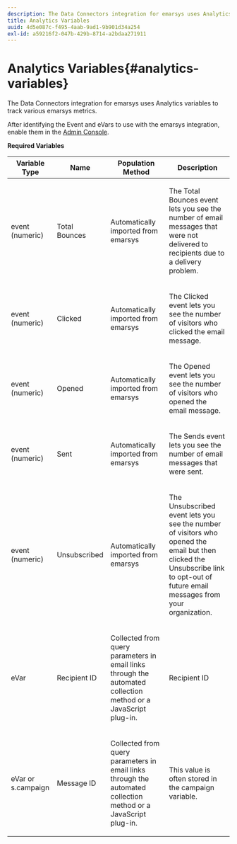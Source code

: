 ```yaml
---
description: The Data Connectors integration for emarsys uses Analytics variables to track various emarsys metrics.
title: Analytics Variables
uuid: 4d5e087c-f495-4aab-9ad1-9b901d34a254
exl-id: a59216f2-047b-429b-8714-a2bdaa271911
---
```

# Analytics Variables{#analytics-variables}

The Data Connectors integration for emarsys uses Analytics variables to track various emarsys metrics.

After identifying the Event and eVars to use with the emarsys integration, enable them in the [Admin Console](https://docs.adobe.com/content/help/en/analytics/admin/admin-tools/c-admin-tools.html).

**Required Variables** 

<table id="table_5B8F3A1EB55D4BB48F669FB84C857256"> 
 <thead> 
  <tr> 
   <th colname="col1" class="entry"> Variable Type </th> 
   <th colname="col2" class="entry"> Name </th> 
   <th colname="col3" class="entry"> Population Method </th> 
   <th colname="col4" class="entry"> Description </th> 
  </tr>
 </thead>
 <tbody> 
  <tr> 
   <td colname="col1"> event (numeric) </td> 
   <td colname="col2"> Total Bounces </td> 
   <td colname="col3"> <p>Automatically imported from emarsys </p> </td> 
   <td colname="col4"> <p>The Total Bounces event lets you see the number of email messages that were not delivered to recipients due to a delivery problem. </p> </td> 
  </tr> 
  <tr> 
   <td colname="col1"> event (numeric) </td> 
   <td colname="col2"> Clicked </td> 
   <td colname="col3"> <p>Automatically imported from emarsys </p> </td> 
   <td colname="col4"> <p>The Clicked event lets you see the number of visitors who clicked the email message. </p> </td> 
  </tr> 
  <tr> 
   <td colname="col1"> event (numeric) </td> 
   <td colname="col2"> Opened </td> 
   <td colname="col3"> <p>Automatically imported from emarsys </p> </td> 
   <td colname="col4"> <p>The Opened event lets you see the number of visitors who opened the email message. </p> </td> 
  </tr> 
  <tr> 
   <td colname="col1"> event (numeric) </td> 
   <td colname="col2"> Sent </td> 
   <td colname="col3"> <p>Automatically imported from emarsys </p> </td> 
   <td colname="col4"> <p>The Sends event lets you see the number of email messages that were sent. </p> </td> 
  </tr> 
  <tr> 
   <td colname="col1"> event (numeric) </td> 
   <td colname="col2"> Unsubscribed </td> 
   <td colname="col3"> <p>Automatically imported from emarsys </p> </td> 
   <td colname="col4"> <p>The Unsubscribed event lets you see the number of visitors who opened the email but then clicked the Unsubscribe link to opt-out of future email messages from your organization. </p> </td> 
  </tr> 
  <tr> 
   <td colname="col1"> eVar </td> 
   <td colname="col2"> Recipient ID </td> 
   <td colname="col3"> <p>Collected from query parameters in email links through the automated collection method or a JavaScript plug-in. </p> </td> 
   <td colname="col4"> Recipient ID </td> 
  </tr> 
  <tr> 
   <td colname="col1"> eVar or s.campaign </td> 
   <td colname="col2"> Message ID </td> 
   <td colname="col3"> <p>Collected from query parameters in email links through the automated collection method or a JavaScript plug-in. </p> </td> 
   <td colname="col4"> This value is often stored in the campaign variable. </td> 
  </tr> 
 </tbody> 
</table>
